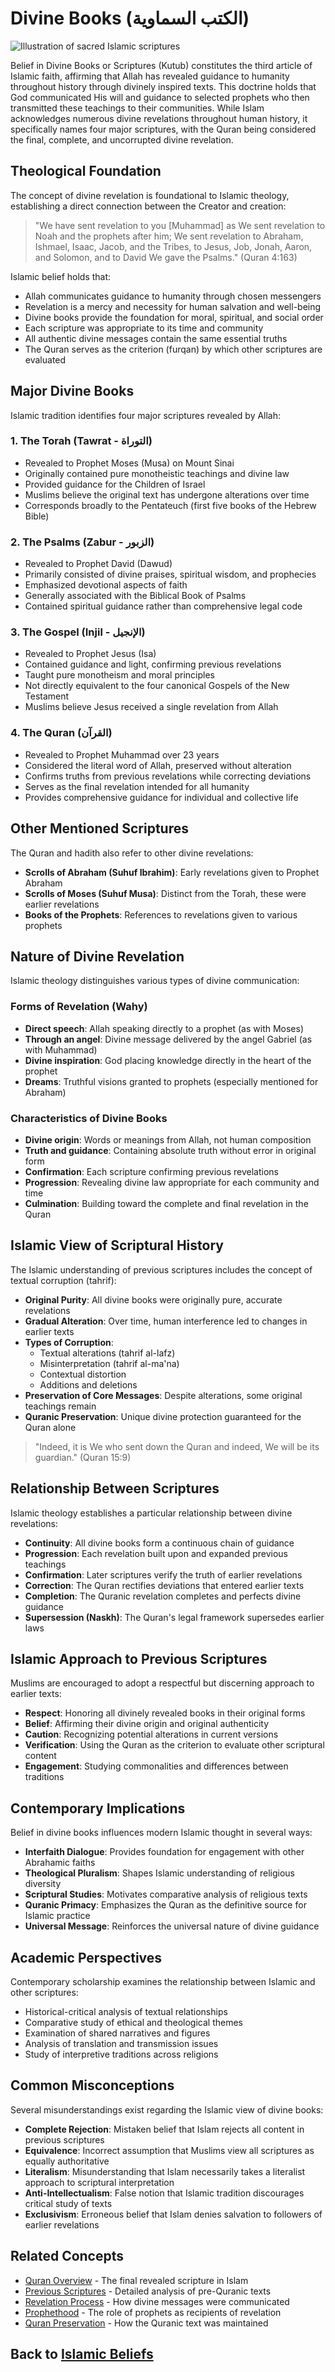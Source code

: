 # Divine Books (الكتب السماوية)

![Illustration of sacred Islamic scriptures](divine_books.jpg)

Belief in Divine Books or Scriptures (Kutub) constitutes the third article of Islamic faith, affirming that Allah has revealed guidance to humanity throughout history through divinely inspired texts. This doctrine holds that God communicated His will and guidance to selected prophets who then transmitted these teachings to their communities. While Islam acknowledges numerous divine revelations throughout human history, it specifically names four major scriptures, with the Quran being considered the final, complete, and uncorrupted divine revelation.

## Theological Foundation

The concept of divine revelation is foundational to Islamic theology, establishing a direct connection between the Creator and creation:

> "We have sent revelation to you [Muhammad] as We sent revelation to Noah and the prophets after him; We sent revelation to Abraham, Ishmael, Isaac, Jacob, and the Tribes, to Jesus, Job, Jonah, Aaron, and Solomon, and to David We gave the Psalms." (Quran 4:163)

Islamic belief holds that:

* Allah communicates guidance to humanity through chosen messengers
* Revelation is a mercy and necessity for human salvation and well-being
* Divine books provide the foundation for moral, spiritual, and social order
* Each scripture was appropriate to its time and community
* All authentic divine messages contain the same essential truths
* The Quran serves as the criterion (furqan) by which other scriptures are evaluated

## Major Divine Books

Islamic tradition identifies four major scriptures revealed by Allah:

### 1. The Torah (Tawrat - التوراة)

* Revealed to Prophet Moses (Musa) on Mount Sinai
* Originally contained pure monotheistic teachings and divine law
* Provided guidance for the Children of Israel
* Muslims believe the original text has undergone alterations over time
* Corresponds broadly to the Pentateuch (first five books of the Hebrew Bible)

### 2. The Psalms (Zabur - الزبور)

* Revealed to Prophet David (Dawud)
* Primarily consisted of divine praises, spiritual wisdom, and prophecies
* Emphasized devotional aspects of faith
* Generally associated with the Biblical Book of Psalms
* Contained spiritual guidance rather than comprehensive legal code

### 3. The Gospel (Injil - الإنجيل)

* Revealed to Prophet Jesus (Isa)
* Contained guidance and light, confirming previous revelations
* Taught pure monotheism and moral principles
* Not directly equivalent to the four canonical Gospels of the New Testament
* Muslims believe Jesus received a single revelation from Allah

### 4. The Quran (القرآن)

* Revealed to Prophet Muhammad over 23 years
* Considered the literal word of Allah, preserved without alteration
* Confirms truths from previous revelations while correcting deviations
* Serves as the final revelation intended for all humanity
* Provides comprehensive guidance for individual and collective life

## Other Mentioned Scriptures

The Quran and hadith also refer to other divine revelations:

* **Scrolls of Abraham (Suhuf Ibrahim)**: Early revelations given to Prophet Abraham
* **Scrolls of Moses (Suhuf Musa)**: Distinct from the Torah, these were earlier revelations
* **Books of the Prophets**: References to revelations given to various prophets

## Nature of Divine Revelation

Islamic theology distinguishes various types of divine communication:

### Forms of Revelation (Wahy)

* **Direct speech**: Allah speaking directly to a prophet (as with Moses)
* **Through an angel**: Divine message delivered by the angel Gabriel (as with Muhammad)
* **Divine inspiration**: God placing knowledge directly in the heart of the prophet
* **Dreams**: Truthful visions granted to prophets (especially mentioned for Abraham)

### Characteristics of Divine Books

* **Divine origin**: Words or meanings from Allah, not human composition
* **Truth and guidance**: Containing absolute truth without error in original form
* **Confirmation**: Each scripture confirming previous revelations
* **Progression**: Revealing divine law appropriate for each community and time
* **Culmination**: Building toward the complete and final revelation in the Quran

## Islamic View of Scriptural History

The Islamic understanding of previous scriptures includes the concept of textual corruption (tahrif):

* **Original Purity**: All divine books were originally pure, accurate revelations
* **Gradual Alteration**: Over time, human interference led to changes in earlier texts
* **Types of Corruption**:
  * Textual alterations (tahrif al-lafz)
  * Misinterpretation (tahrif al-ma'na)
  * Contextual distortion
  * Additions and deletions
* **Preservation of Core Messages**: Despite alterations, some original teachings remain
* **Quranic Preservation**: Unique divine protection guaranteed for the Quran alone

> "Indeed, it is We who sent down the Quran and indeed, We will be its guardian." (Quran 15:9)

## Relationship Between Scriptures

Islamic theology establishes a particular relationship between divine revelations:

* **Continuity**: All divine books form a continuous chain of guidance
* **Progression**: Each revelation built upon and expanded previous teachings
* **Confirmation**: Later scriptures verify the truth of earlier revelations
* **Correction**: The Quran rectifies deviations that entered earlier texts
* **Completion**: The Quranic revelation completes and perfects divine guidance
* **Supersession (Naskh)**: The Quran's legal framework supersedes earlier laws

## Islamic Approach to Previous Scriptures

Muslims are encouraged to adopt a respectful but discerning approach to earlier texts:

* **Respect**: Honoring all divinely revealed books in their original forms
* **Belief**: Affirming their divine origin and original authenticity
* **Caution**: Recognizing potential alterations in current versions
* **Verification**: Using the Quran as the criterion to evaluate other scriptural content
* **Engagement**: Studying commonalities and differences between traditions

## Contemporary Implications

Belief in divine books influences modern Islamic thought in several ways:

* **Interfaith Dialogue**: Provides foundation for engagement with other Abrahamic faiths
* **Theological Pluralism**: Shapes Islamic understanding of religious diversity
* **Scriptural Studies**: Motivates comparative analysis of religious texts
* **Quranic Primacy**: Emphasizes the Quran as the definitive source for Islamic practice
* **Universal Message**: Reinforces the universal nature of divine guidance

## Academic Perspectives

Contemporary scholarship examines the relationship between Islamic and other scriptures:

* Historical-critical analysis of textual relationships
* Comparative study of ethical and theological themes
* Examination of shared narratives and figures
* Analysis of translation and transmission issues
* Study of interpretive traditions across religions

## Common Misconceptions

Several misunderstandings exist regarding the Islamic view of divine books:

* **Complete Rejection**: Mistaken belief that Islam rejects all content in previous scriptures
* **Equivalence**: Incorrect assumption that Muslims view all scriptures as equally authoritative
* **Literalism**: Misunderstanding that Islam necessarily takes a literalist approach to scriptural interpretation
* **Anti-Intellectualism**: False notion that Islamic tradition discourages critical study of texts
* **Exclusivism**: Erroneous belief that Islam denies salvation to followers of earlier revelations

## Related Concepts

* [Quran Overview](./quran_overview.md) - The final revealed scripture in Islam
* [Previous Scriptures](./previous_scriptures.md) - Detailed analysis of pre-Quranic texts
* [Revelation Process](./wahy.md) - How divine messages were communicated
* [Prophethood](./prophethood.md) - The role of prophets as recipients of revelation
* [Quran Preservation](./quran_preservation.md) - How the Quranic text was maintained

## Back to [Islamic Beliefs](./README.md)
